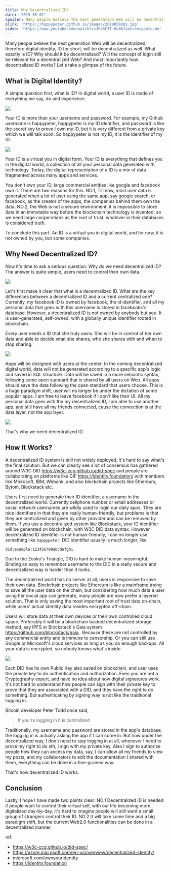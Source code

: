 ```yaml
---
title: Why Decentralized ID?
date: '2019-05-02'
spoiler: Many people believe the next generation Web will be decentralized, therefore digital identity, ID for short, will be decentralized as well. What exactly is ID? Why should it be decentralized? Will the concept of login still be relevant for a decentralized Web? And most importantly how decentralized ID works?
plink: 'https://happypeter.github.io/images/2019050201.jpg'
video: 'https://www.youtube.com/watch?v=JheSCTT-0v0&feature=youtu.be'
---
```


Many people believe the next generation Web will be decentralized, therefore digital identity, ID for short, will be decentralized as well. What exactly is ID? Why should it be decentralized? Will the concept of login still be relevant for a decentralized Web? And most importantly how decentralized ID works? Let's take a glimpse of the future.

## What is Digital Identity?

A simple question first, what is ID? In digital world, a user ID is made of everything we say, do and experience.

![](https://happypeter.github.io/images/2019050202.jpg)

Your ID is more than your username and password. For example, my Github username is happypeter, happypeter is my ID identifier, and password is like the secret key to prove I own my ID, but it is very different from a private key which we will talk soon. So happypeter is not my ID, it is the identifier of my ID.

![](https://happypeter.github.io/images/2019050203.jpg)

Your ID is a virtual you in digital form. Your ID is everything that defines you in the digital world, a collection of all your personal data generated with technology. Today, the digital representation of a ID is a mix of data fragmented across many apps and services.

You don't own your ID, large commercial entities like google and facebook own it. There are two reasons for this. NO.1, Till now, most user data is generated when a lot of user using the same app, say google search, or facebook, as the creator of the apps, the companies behind them own the data. NO.2, the Web is not a secure environment, it is impossible to store data in an immutable way before the blockchain technology is invented, so we need  large cooperations as the root of trust, whatever in their databases is considered truth.

To conclude this part. An ID is a virtual you in digital world, and for now, it is 
not owned by you, but some companies.

## Why Need Decentralized ID?

Now it's time to ask a serious question. Why do we need decentralized ID? The answer is quite simple, users need to control their own data.

![](https://happypeter.github.io/images/2019050204.jpg)

Let's first make it clear that what is a decentralized ID. What are the key differences between a decentralized ID and a current centralized one? Currently, my facebook ID is owned by facebook, the id identifier, and all my personal data that goes with this username is stored in facebooks's database. However, a decentralized ID is not owned by anybody but you. It is user-generated, self-owned, with a globally unique identifier rooted in blockchain.

Every user needs a ID that she truly owns. She will be in control of her own data and able to decide what she shares, who she shares with and when to stop sharing. 

![](https://happypeter.github.io/images/2019050205.jpg)


Apps will be designed with users at the center. In the coming decentralized digital world, data will not be generated according to a specific app's logic and saved in SQL structure. Data will be saved in a more semantic syntax, following some open standard that is shared by all users on Web. All apps should save the data following the open standard that users choose. This is a huge paradigm shift, user will no longer be under the dictation of some popular apps. I am free to leave facebook if I don't like their UI. All my personal data goes with the my decentralized ID, I am able to use another app, and still have all my friends connected, cause the connection is at the data layer, not the app layer.

![](https://happypeter.github.io/images/2019050206.jpg)


That's why we need decentralized ID.

## How It Works?

A decentralized ID system is still not widely deployed, it's hard to say what's the final solution. But we can clearly see a lot of consensus has gathered around W3C DID https://w3c-ccg.github.io/did-spec and people are collaborating on platforms like DIF https://identity.foundation/ with members like Microsoft, IBM, Webank, and also blockchain projects like Ethereum, Bytom, Blockstack etc. 



Users first need to generate their ID identifier, a username in the decentralized world. Currently cellphone number or email addresses or social network usernames are wildly used to login our daily apps. They are nice identifiers in that they are really human-friendly, but problems is that they are centralized and given by other provider and can be removed by them. If you use a decentralized system like Blockstack, your ID identifier will be generated on blockchain, with W3C DID data syntax. However decentralized ID identifier is not human-friendly, I can no longer use something like `happypeter`, DID identifier usually is much longer, like

```
did:example:123456789abcdefghi
```

Due to the Zooko's Triangle, DID is hard to make human-meaningful. Binding an easy to remember username to the DID in a really secure and decentralized way is harder than it looks.

The decentralized world has no server at all, users is responsive to save their own data. Blockchain projects like Ethereum is like a mainframe trying to save all the user data on the chain, but considering how much data a user using her social app can generate, many people are now prefer a layered solution. That is only saving the most important root of trust data on-chain, while users' actual identity data resides encrypted off-chain. 

Users will store data at their own devices or their own controlled cloud space. Preferably it will be a blockchain backed decentralized storage method, say IPFS or Blockstack's Gaia system https://github.com/blockstack/gaia . Because these are not controlled by any commercial entity and is immune to censorship. Or you can still use Google or Microsoft's cloud services as long as you do enough backups. All your data is encrypted, so nobody knows what's inside.

![](https://happypeter.github.io/images/2019050207.jpg)

Each DID has its own Public Key also saved on blockchain, and user uses the private key to do authentication and authorization. Even you are not a Cryptography expert, and have no idea about how digital signatures work. It's not hard to understand how people can sign with their private key to  prove that they are associated with a DID, and they have the right to do something. But authenticating by signing way is not like the traditional logging in.

Bitcoin developer Peter Todd once said,

> If you're logging in it is centralized

Traditionally, my username and password are stored in the app's database, the logging in is actually asking the app if I can come in. But now under the decentralized way, I don't need to stay logging in at all, whenever I need to prove my right to do sth, I sign with my private key. Also I sign to authorize people how they can access my data, say, I can allow all my friends to view my posts, and my collaborators to edit the documentation I shared with them, everything can be done in a fine-grained way.

That's how decentralized ID works.

## Conclusion

Lastly, I hope I have made two points clear: NO.1 Decentralized ID is needed if people want to control their virtual self, with our life becoming more digitalized day-by-day, it's hard to imagine people will still want a small group of strangers control their ID. NO.2 It will take some time and a big paradigm shift, but the current Web2.0 functionalities can be done in a decentralized manner.

ref:

- https://w3c-ccg.github.io/did-spec/
- https://azure.microsoft.com/en-us/overview/decentralized-identity/
- microsoft.com/ownyouridentity
- https://identity.foundation
